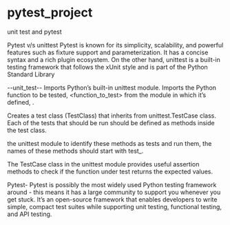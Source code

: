 # pytest_project
unit test and pytest 

Pytest v/s unittest
Pytest is known for its simplicity, scalability, and powerful features such as fixture support and parameterization. It has a concise syntax and a rich plugin ecosystem. 
On the other hand, unittest is a built-in testing framework that follows the xUnit style and is part of the Python Standard Library

--unit_test--
Imports Python’s built-in unittest module.
Imports the Python function to be tested, <function_to_test> from the module in which it’s defined, <module>.

Creates a test class (TestClass) that inherits from unittest.TestCase class.
Each of the tests that should be run should be defined as methods inside the test class.

the unittest module to identify these methods as tests and run them, the names of these methods should start with test_.

The TestCase class in the unittest module provides useful assertion methods to check if the function under test returns the expected values.

Pytest-
Pytest is possibly the most widely used Python testing framework around - this means it has a large community to support you whenever you get stuck. It’s an open-source framework that enables developers to write simple, compact test suites while supporting unit testing, functional testing, and API testing.
